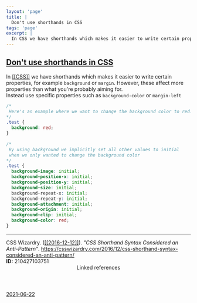 ```yaml
---
layout: 'page'
title: |
  Don't use shorthands in CSS
tags: 'page'
excerpt: |
  In CSS we have shorthands which makes it easier to write certain properties, for example background or margin. However, these affect more properties than what you're probably aiming for.
---
```


<h2 class="text-3xl font-semibold mb-4"><a class="rounded-sm focus:outline-none focus:ring-2 focus:ring-offset-2 dark:focus:ring-offset-gray-900 dark:focus:ring-pink-400 focus:ring-pink-700" href="/pages/dont-use-shorthands-in-css">Don't use shorthands in CSS</a></h2>

<div class="space-y-3">
<div class="element-block ml-0"><div class="flex-1">In <a class="text-teal-700 dark:text-teal-400 rounded-sm group focus:outline-none focus:ring-2 focus:ring-offset-2 dark:focus:ring-offset-gray-900 dark:focus:ring-pink-400 focus:ring-pink-700" href="/pages/css"><span class="text-gray-300 dark:text-gray-500 group-hover:text-teal-900">[[</span>CSS<span class="text-gray-300 dark:text-gray-500 group-hover:text-teal-900">]]</span></a> we have shorthands which makes it easier to write certain properties, for example <code>background</code> or <code>margin</code>. However, these affect more properties than what you're probably aiming for.</div></div>

<div class="element-block ml-0"><div class="flex-1">Instead use specific properties such as <code>background-color</code> or <code>margin-left</code></div></div>

<div class="element-block ml-0"><div class="flex-1">

```css
/*
 Here's an example where we want to change the background color to red.
*/
.test {
  background: red;
}
 
/*
 By using background we implicitly set all other values to initial
 when we only wanted to change the background color
*/
.test {
  background-image: initial;
  background-position-x: initial;
  background-position-y: initial;
  background-size: initial;
  background-repeat-x: initial;
  background-repeat-y: initial;
  background-attachment: initial;
  background-origin: initial;
  background-clip: initial;
  background-color: red;
}
```

</div></div>

<hr class="border-gray-700 !my-5" />

<div class="element-block ml-0"><div class="flex-1">CSS Wizardry. (<a class="text-teal-700 dark:text-teal-400 rounded-sm group focus:outline-none focus:ring-2 focus:ring-offset-2 dark:focus:ring-offset-gray-900 dark:focus:ring-pink-400 focus:ring-pink-700" href="/journals/2016-12-12"><span class="text-gray-300 dark:text-gray-500 group-hover:text-teal-900">[[</span>2016-12-12<span class="text-gray-300 dark:text-gray-500 group-hover:text-teal-900">]]</span></a>). <em>"CSS Shorthand Syntax Considered an Anti-Pattern"</em>. <a class="text-indigo-600 dark:text-indigo-400 rounded-sm focus:outline-none focus:ring-2 focus:ring-offset-2 dark:focus:ring-offset-gray-900 dark:focus:ring-pink-400 focus:ring-pink-700" href="https://csswizardry.com/2016/12/css-shorthand-syntax-considered-an-anti-pattern/" target="_blank" rel="noopener noreferrer">https://csswizardry.com/2016/12/css-shorthand-syntax-considered-an-anti-pattern/</a></div></div>

<div class="element-block ml-0"><div class="flex-1"></div></div>

<div class="element-block ml-0"><div class="flex-1"><strong class="text-rose-600 dark:text-rose-400">ID:</strong> 210427103751</div></div>
</div>


<section class="mt-8 space-y-2">
<header class="text-gray-500 dark:text-gray-400">Linked references</header>
<a class="block bg-gray-100 dark:bg-gray-800 p-4 rounded text-teal-700 dark:text-teal-400 focus:outline-none focus:ring-2 focus:ring-offset-2 dark:focus:ring-offset-gray-900 focus:ring-teal-700 dark:focus:ring-teal-400 hover:ring-2 hover:ring-offset-2 dark:hover:ring-offset-gray-900 dark:hover:ring-teal-400 hover:ring-teal-700" href="/journals/2021-06-22">2021-06-22</a>
  </section>
